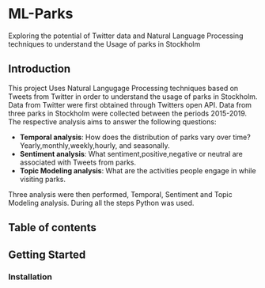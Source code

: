 # ML-Parks
Exploring the potential of Twitter data and Natural Language Processing techniques to understand the Usage of parks in Stockholm
## Introduction
This project Uses Natural Langugage Processing techniques based on Tweets from Twitter in order to understand the usage of parks in Stockholm.
Data from Twitter were first obtained through Twitters open API. Data from three parks in Stockholm were collected between the periods 2015-2019.
The respective analysis aims to answer the following questions:
* **Temporal analysis**: How does the distribution of parks vary over time? Yearly,monthly,weekly,hourly, and seasonally.
* **Sentiment analysis**: What sentiment,positive,negative or neutral are associated with Tweets from parks.
* **Topic Modeling analysis**: What are the activities people engage in while visiting parks.

Three analysis were then performed, Temporal, Sentiment and Topic Modeling analysis. During all the steps Python was used. 

## Table of contents
## Getting Started
### Installation
